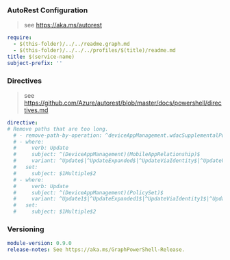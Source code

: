 
### AutoRest Configuration

> see https://aka.ms/autorest

``` yaml
require:
  - $(this-folder)/../../readme.graph.md
  - $(this-folder)/../../../profiles/$(title)/readme.md
title: $(service-name)
subject-prefix: ''
```

### Directives

> see https://github.com/Azure/autorest/blob/master/docs/powershell/directives.md

``` yaml
directive:
# Remove paths that are too long.
  # - remove-path-by-operation: ^deviceAppManagement.wdacSupplementalPolicies.deviceStatuses.policy_assign$|^deviceManagement.deviceHealthScripts.deviceRunStates.managedDevice_deleteUserFromSharedAppleDevice$
  # - where:
  #     verb: Update
  #     subject: ^(DeviceAppManagement)(MobileAppRelationship)$
  #     variant: ^Update$|^UpdateExpanded$|^UpdateViaIdentity$|^UpdateViaIdentityExpanded$
  #   set:
  #     subject: $1Multiple$2
  # - where:
  #     verb: Update
  #     subject: ^(DeviceAppManagement)(PolicySet)$
  #     variant: ^Update1$|^UpdateExpanded1$|^UpdateViaIdentity1$|^UpdateViaIdentityExpanded1$
  #   set:
  #     subject: $1Multiple$2
```

### Versioning

``` yaml
module-version: 0.9.0
release-notes: See https://aka.ms/GraphPowerShell-Release.
```
